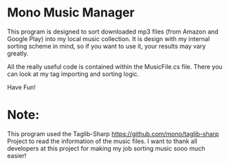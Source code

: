 # Mono Music Manager
This program is designed to sort downloaded mp3 files (from Amazon and Google Play) into my local music collection.
It is design with my internal sorting scheme in mind, so if you want to use it, your results may vary greatly.

All the really useful code is contained within the MusicFile.cs file. There you can look at my tag importing and sorting logic.

Have Fun!

# Note:
This program used the Taglib-Sharp https://github.com/mono/taglib-sharp Project to read the information of the music files. I want to thank all developers at this project for making my job sorting music sooo much easier!

